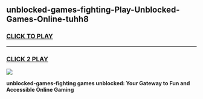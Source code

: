 
## unblocked-games-fighting-Play-Unblocked-Games-Online-tuhh8
<h3>
<a href="https://premium76.site?title=unblocked-games-fighting&ref=24A">CLICK TO PLAY</a></h3>
<hr>

<h3>
<a href="https://premium76.site?title=unblocked-games-fighting&ref=24A">CLICK 2 PLAY</a>
  
</h3>

<a href="https://premium76.site?title=unblocked-games-fighting&ref=24A"><img src="https://clearcache.store/games.png"></a>


**unblocked-games-fighting games unblocked: Your Gateway to Fun and Accessible Online Gaming**
